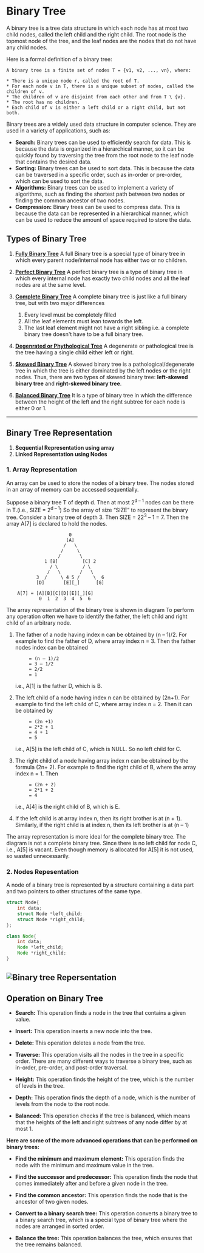 # Binary Tree

A binary tree is a tree data structure in which each node has at most two child nodes, called the left child and the right child. The root node is the topmost node of the tree, and the leaf nodes are the nodes that do not have any child nodes.

Here is a formal definition of a binary tree:

```
A binary tree is a finite set of nodes T = {v1, v2, ..., vn}, where:

* There is a unique node r, called the root of T.
* For each node v in T, there is a unique subset of nodes, called the children of v.
* The children of v are disjoint from each other and from T \ {v}.
* The root has no children.
* Each child of v is either a left child or a right child, but not both.
```

Binary trees are a widely used data structure in computer science. They are used in a variety of applications, such as:

* **Search:** Binary trees can be used to efficiently search for data. This is because the data is organized in a hierarchical manner, so it can be quickly found by traversing the tree from the root node to the leaf node that contains the desired data.
* **Sorting:** Binary trees can be used to sort data. This is because the data can be traversed in a specific order, such as in-order or pre-order, which can be used to sort the data.
* **Algorithms:** Binary trees can be used to implement a variety of algorithms, such as finding the shortest path between two nodes or finding the common ancestor of two nodes.
* **Compression:** Binary trees can be used to compress data. This is because the data can be represented in a hierarchical manner, which can be used to reduce the amount of space required to store the data.

## Types of Binary Tree

1. **[Fully Binary Tree]()** A full Binary tree is a special type of binary tree in which every parent node/internal node has either two or no children.

2. **[Perfect Binary Tree]()** A perfect binary tree is a type of binary tree in which every internal node has exactly two child nodes and all the leaf nodes are at the same level.

3. **[Complete Binary Tree]()** A complete binary tree is just like a full binary tree, but with two major differences

    1. Every level must be completely filled
    2. All the leaf elements must lean towards the left.
    3. The last leaf element might not have a right sibling i.e. a complete binary tree doesn't have to be a full binary tree.

4. **[Degenrated or Phythological Tree]()** A degenerate or pathological tree is the tree having a single child either left or right.

5. **[Skewed Binary Tree]()** A skewed binary tree is a pathological/degenerate tree in which the tree is either dominated by the left nodes or the right nodes. Thus, there are two types of skewed binary tree: **left-skewed binary tree** and **right-skewed binary tree**.

6. **[Balanced Binary Tree]()** It is a type of binary tree in which the difference between the height of the left and the right subtree for each node is either 0 or 1.
---
## Binary Tree Representation

1. **Sequential Representation using array**
2. **Linked Representation using Nodes**

### 1. Array Representation
An array can be used to store the nodes of a binary tree. The nodes stored in an array of memory can be accessed sequentially.

Suppose a binary tree T of depth d. Then at most 2<sup>d – 1</sup> nodes can be there in T.(i.e., SIZE = 2<sup>d – 1</sup>) So the array of size “SIZE” to represent the binary tree. Consider a binary tree of depth 3. Then SIZE = 22<sup>3</sup> – 1 = 7. Then the array A[7] is declared to hold the
nodes.
```
                       0
                      [A]
                     /   \
                    /     \  
                   /       \   
              1 [B]         [C] 2
                / \         / \
               /   \       /   \
           3  /     \ 4 5 /     \  6
           [D]       [E][_]      [G]

    A[7] = [A][B][C][D][E][_][G]
            0  1  2  3  4  5  6
```
The array representation of the binary tree is shown in diagram To perform any operation often we have to identify the father, the left child and right child of an arbitrary node.

1. The father of a node having index n can be obtained by (n – 1)/2. For example to find the father of D, where array index n = 3. Then the father nodes index can be obtained

            = (n – 1)/2
            = 3 – 1/2
            = 2/2
            = 1
    i.e., A[1] is the father D, which is B.

2. The left child of a node having index n can be obtained by (2n+1). For example to find the left child of C, where array index n = 2. Then it can be obtained by

            = (2n +1)
            = 2*2 + 1
            = 4 + 1
            = 5
    i.e., A[5] is the left child of C, which is NULL. So no left child for C.

3. The right child of a node having array index n can be obtained by the formula (2n+ 2). For example to find the right child of B, where the array index n = 1. Then

            = (2n + 2)
            = 2*1 + 2
            = 4
    i.e., A[4] is the right child of B, which is E.

4. If the left child is at array index n, then its right brother is at (n + 1). Similarly, if the right child is at index n, then its left brother is at (n – 1)

The array representation is more ideal for the complete binary tree. The diagram is not a complete binary tree. Since there is no left child for node C, i.e., A[5] is vacant. Even though memory is allocated for A[5] it is not used, so wasted unnecessarily.

### 2. Nodes Repesentation

A node of a binary tree is represented by a structure containing a data part and two pointers to other structures of the same type.

```cpp
struct Node{
    int data;
    struct Node *left_child;
    struct Node *right_child;
};
```
```java
class Node{
    int data;
    Node *left_child;
    Node *right_child;
}
```

![Binary tree Repersentation](https://cdn.programiz.com/sites/tutorial2program/files/binary-tree-representation_0.png)
---
## Operation on Binary Tree


* **Search:** This operation finds a node in the tree that contains a given value.

* **Insert:** This operation inserts a new node into the tree.

* **Delete:** This operation deletes a node from the tree.

* **Traverse:** This operation visits all the nodes in the tree in a specific order. There are many different ways to traverse a binary tree, such as in-order, pre-order, and post-order traversal.

* **Height:** This operation finds the height of the tree, which is the number of levels in the tree.

* **Depth:** This operation finds the depth of a node, which is the number of levels from the node to the root node.

* **Balanced:** This operation checks if the tree is balanced, which means that the heights of the left and right subtrees of any node differ by at most 1.

**Here are some of the more advanced operations that can be performed on binary trees:**


* **Find the minimum and maximum element:** This operation finds the node with the minimum and maximum value in the tree.

* **Find the successor and predecessor:** This operation finds the node that comes immediately after and before a given node in the tree.

* **Find the common ancestor:** This operation finds the node that is the ancestor of two given nodes.

* **Convert to a binary search tree:** This operation converts a binary tree to a binary search tree, which is a special type of binary tree where the nodes are arranged in sorted order.

* **Balance the tree:** This operation balances the tree, which ensures that the tree remains balanced.

